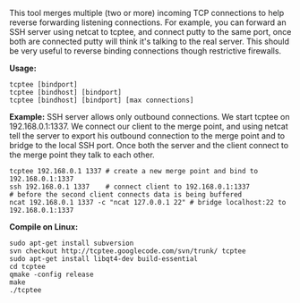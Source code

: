 This tool merges multiple (two or more) incoming TCP connections to help reverse forwarding listening connections.
For example, you can forward an SSH server using netcat to tcptee, and connect putty to the same port, once both are connected putty will think it's talking to the real server.
This should be very useful to reverse binding connections though restrictive firewalls.

**Usage:**
```
tcptee [bindport]
tcptee [bindhost] [bindport]
tcptee [bindhost] [bindport] [max connections]
```

**Example:**
SSH server allows only outbound connections. We start tcptee on 192.168.0.1:1337.
We connect our client to the merge point, and using netcat tell the server to export his outbound connection to the merge point and to bridge to the local SSH port.
Once both the server and the client connect to the merge point they talk to each other.
```
tcptee 192.168.0.1 1337 # create a new merge point and bind to 192.168.0.1:1337
ssh 192.168.0.1 1337    # connect client to 192.168.0.1:1337
# before the second client connects data is being buffered
ncat 192.168.0.1 1337 -c "ncat 127.0.0.1 22" # bridge localhost:22 to 192.168.0.1:1337
```

**Compile on Linux:**
```
sudo apt-get install subversion
svn checkout http://tcptee.googlecode.com/svn/trunk/ tcptee
sudo apt-get install libqt4-dev build-essential
cd tcptee
qmake -config release
make
./tcptee
```
